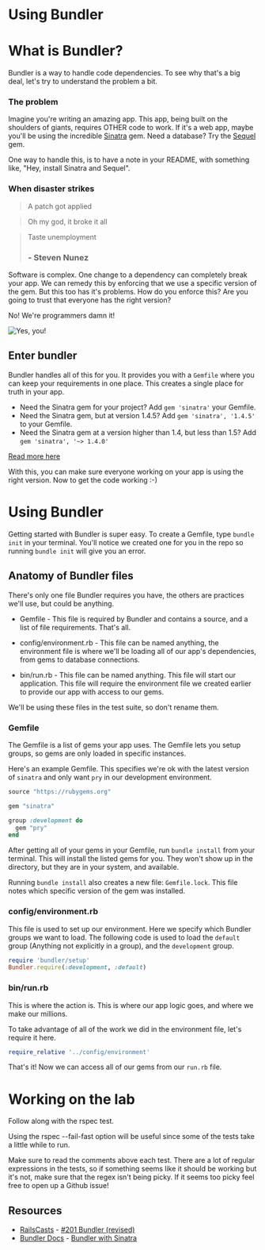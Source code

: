 # Using Bundler

# What is Bundler?

Bundler is a way to handle code dependencies. To see why that's a big deal, let's try to understand the problem a bit.

### The problem
Imagine you're writing an amazing app. This app, being built on the shoulders of giants, requires OTHER code to work. If it's a web app, maybe you'll be using the incredible [Sinatra](http://www.sinatrarb.com/) gem. Need a database? Try the [Sequel](https://github.com/jeremyevans/sequel) gem.

One way to handle this, is to have a note in your README, with something like, "Hey, install Sinatra and Sequel".

### When disaster strikes

>A patch got applied

>Oh my god, it broke it all

>Taste unemployment
> ### - Steven Nunez

Software is complex. One change to a dependency can completely break your app. We can remedy this by enforcing that we use a specific version of the gem. But this too has it's problems. How do you enforce this? Are you going to trust that everyone has the right version?

No! We're programmers damn it!

![Yes, you!](http://flatiron-web-assets.s3.amazonaws.com/curriculum/who_me.gif)

## Enter bundler

Bundler handles all of this for you. It provides you with a `Gemfile` where you can keep your requirements in one place. This creates a single place for truth in your app.

- Need the Sinatra gem for your project? Add `gem 'sinatra'` your Gemfile.
- Need the Sinatra gem, but at version 1.4.5? Add `gem 'sinatra', '1.4.5'` to your Gemfile.
- Need the Sinatra gem at a version higher than 1.4, but less than 1.5? Add `gem 'sinatra', '~> 1.4.0'`

[
Read more here](http://bundler.io/gemfile.html)

With this, you can make sure everyone working on your app is using the right version. Now to get the code working :-)

# Using Bundler
Getting started with Bundler is super easy. To create a Gemfile, type `bundle init` in your terminal. You'll notice we created one for you in the repo so running `bundle init` will give you an error.

## Anatomy of Bundler files
There's only one file Bundler requires you have, the others are practices we'll use, but could be anything.

- Gemfile - This file is required by Bundler and contains a source, and a list of file requirements. That's all.
- config/environment.rb - This file can be named anything, the environment file is where we'll be loading all of our app's dependencies, from gems to database connections.

- bin/run.rb - This file can be named anything. This file will start our application. This file will require the environment file we created earlier to provide our app with access to our gems.

We'll be using these files in the test suite, so don't rename them.

### Gemfile

The Gemfile is a list of gems your app uses. The Gemfile lets you setup groups, so gems are only loaded in specific instances.

Here's an example Gemfile. This specifies we're ok with the latest version of `sinatra` and only want `pry` in our development environment.

``` ruby
source "https://rubygems.org"

gem "sinatra"

group :development do
  gem "pry"
end
```

After getting all of your gems in your Gemfile, run `bundle install` from your terminal. This will install the listed gems for you. They won't show up in the directory, but they are in your system, and available.

Running `bundle install` also creates a new file: `Gemfile.lock`. This file notes which specific version of the gem was installed.


### config/environment.rb
This file is used to set up our environment. Here we specify which Bundler groups we want to load. The following code is used to load the `default` group (Anything not explicitly in a group), and the `development` group.


``` ruby
require 'bundler/setup'
Bundler.require(:development, :default)
```

### bin/run.rb
This is where the action is. This is where our app logic goes, and where we make our millions.

To take advantage of all of the work we did in the environment file, let's require it here.

``` ruby
require_relative '../config/environment'
```

That's it! Now we can access all of our gems from our `run.rb` file.

# Working on the lab

Follow along with the rspec test.

Using the rspec --fail-fast option will be useful since some of the
tests take a little while to run.

Make sure to read the comments above each test. There are a lot of regular
expressions in the tests, so if something seems like it should be working but
it's not, make sure that the regex isn't being picky. If it seems too picky
feel free to open up a Github issue!

## Resources
* [RailsCasts](http://railscasts.com/) - [#201 Bundler (revised)](http://railscasts.com/episodes/201-bundler-revised)
* [Bundler Docs](http://bundler.io/) - [Bundler with Sinatra](http://bundler.io/sinatra.html)
